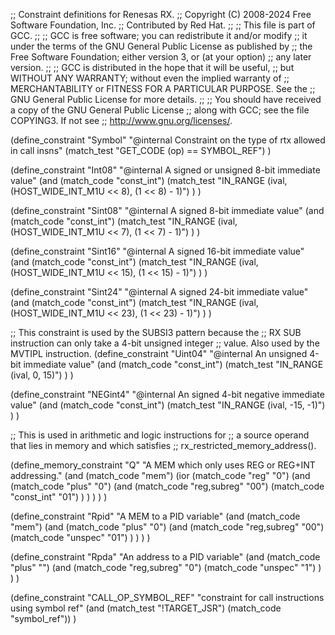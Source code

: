 ;; Constraint definitions for Renesas RX.
;; Copyright (C) 2008-2024 Free Software Foundation, Inc.
;; Contributed by Red Hat.
;;
;; This file is part of GCC.
;;
;; GCC is free software; you can redistribute it and/or modify
;; it under the terms of the GNU General Public License as published by
;; the Free Software Foundation; either version 3, or (at your option)
;; any later version.
;;
;; GCC is distributed in the hope that it will be useful,
;; but WITHOUT ANY WARRANTY; without even the implied warranty of
;; MERCHANTABILITY or FITNESS FOR A PARTICULAR PURPOSE.  See the
;; GNU General Public License for more details.
;;
;; You should have received a copy of the GNU General Public License
;; along with GCC; see the file COPYING3.  If not see
;; <http://www.gnu.org/licenses/>.


(define_constraint "Symbol"
  "@internal Constraint on the type of rtx allowed in call insns"
  (match_test "GET_CODE (op) == SYMBOL_REF")
)


(define_constraint "Int08"
  "@internal A signed or unsigned 8-bit immediate value"
  (and (match_code "const_int")
       (match_test "IN_RANGE (ival, (HOST_WIDE_INT_M1U << 8), (1 << 8) - 1)")
  )
)

(define_constraint "Sint08"
  "@internal A signed 8-bit immediate value"
  (and (match_code "const_int")
       (match_test "IN_RANGE (ival, (HOST_WIDE_INT_M1U << 7), (1 << 7) - 1)")
  )
)

(define_constraint "Sint16"
  "@internal A signed 16-bit immediate value"
  (and (match_code "const_int")
       (match_test "IN_RANGE (ival, (HOST_WIDE_INT_M1U << 15), (1 << 15) - 1)")
  )
)

(define_constraint "Sint24"
  "@internal A signed 24-bit immediate value"
  (and (match_code "const_int")
       (match_test "IN_RANGE (ival, (HOST_WIDE_INT_M1U << 23), (1 << 23) - 1)")
  )
)

;; This constraint is used by the SUBSI3 pattern because the
;; RX SUB instruction can only take a 4-bit unsigned integer
;; value.  Also used by the MVTIPL instruction.
(define_constraint "Uint04"
  "@internal An unsigned 4-bit immediate value"
  (and (match_code "const_int")
       (match_test "IN_RANGE (ival, 0, 15)")
  )
)

(define_constraint "NEGint4"
  "@internal An signed 4-bit negative immediate value"
  (and (match_code "const_int")
       (match_test "IN_RANGE (ival, -15, -1)")
  )
)

;; This is used in arithmetic and logic instructions for
;; a source operand that lies in memory and which satisfies
;; rx_restricted_memory_address().

(define_memory_constraint "Q"
  "A MEM which only uses REG or REG+INT addressing."
  (and (match_code "mem")
       (ior (match_code "reg" "0")
	    (and (match_code "plus" "0")
	         (and (match_code "reg,subreg" "00")
		      (match_code "const_int" "01")
		 )
	    )
       )
  )
)

(define_constraint "Rpid"
  "A MEM to a PID variable"
  (and (match_code "mem")
       (and (match_code "plus" "0")
	    (and (match_code "reg,subreg" "00")
		 (match_code "unspec" "01")
	    )
       )
  )
)

(define_constraint "Rpda"
  "An address to a PID variable"
  (and (match_code "plus" "")
       (and (match_code "reg,subreg" "0")
	    (match_code "unspec" "1")
       )
  )
)

(define_constraint "CALL_OP_SYMBOL_REF"
"constraint for call instructions using symbol ref"
(and (match_test "!TARGET_JSR")
     (match_code "symbol_ref"))
)
